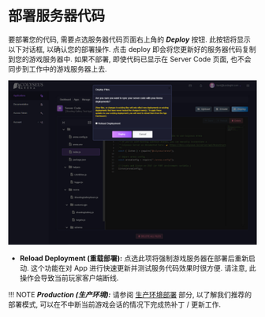 # 部署服务器代码

要部署您的代码, 需要点选服务器代码页面右上角的 ***Deploy*** 按钮. 此按钮将显示以下对话框, 以确认您的部署操作. 点击 deploy 即会将您更新好的服务器代码复制到您的游戏服务器中. 如果不部署, 即使代码已显示在 Server Code 页面, 也不会同步到工作中的游戏服务器上去.

![部署代码](../../images/deploy-code.jpg)

- **Reload Deployment (重载部署):** 点选此项将强制游戏服务器在部署后重新启动. 这个功能在对 App 进行快速更新并测试服务代码效果时很方便. 请注意, 此操作会导致当前玩家客户端断线.

!!! NOTE
    ***Production (生产环境):*** 请参阅 [生产环境部署](../../production/deploy-prod-application/) 部分, 以了解我们推荐的部署模式, 可以在不中断当前游戏会话的情况下完成热补丁 / 更新工作.




